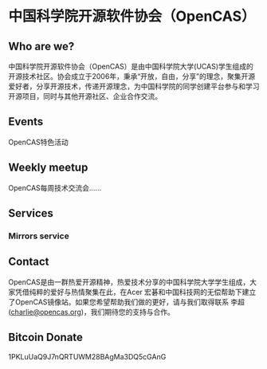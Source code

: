 # 中国科学院开源软件协会（OpenCAS）


## Who are we?

中国科学院开源软件协会（OpenCAS）是由中国科学院大学(UCAS)学生组成的开源技术社区。协会成立于2006年，秉承“开放，自由，分享”的理念，聚集开源爱好者，分享开源技术，传递开源理念，为中国科学院的同学创建平台参与和学习开源项目，同时与其他开源社区、企业合作交流。

## Events

OpenCAS特色活动

## Weekly meetup

OpenCAS每周技术交流会……

## Services

### Mirrors service

## Contact

OpenCAS是由一群热爱开源精神，热爱技术分享的中国科学院大学学生组成，大家凭借纯粹的爱好与热情聚集在此，在Acer 宏碁和中国科技网的无偿帮助下建立了OpenCAS镜像站。如果您希望帮助我们做的更好，请与我们取得联系 李超(charlie@opencas.org)，我们期待您的支持与合作。

## Bitcoin Donate

1PKLuUaQ9J7nQRTUWM28BAgMa3DQ5cGAnG

